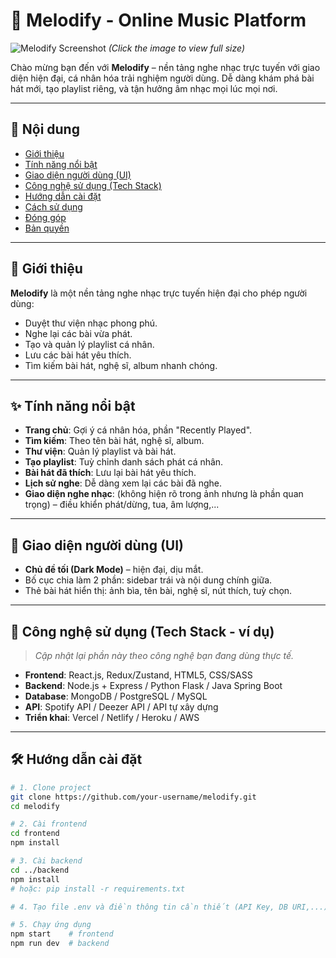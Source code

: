 # 🎵 Melodify - Online Music Platform

![Melodify Screenshot](https://github.com/user-attachments/assets/35b1c383-ecdc-4831-9432-4fbed0cd4a69) 
*(Click the image to view full size)*

Chào mừng bạn đến với **Melodify** – nền tảng nghe nhạc trực tuyến với giao diện hiện đại, cá nhân hóa trải nghiệm người dùng. Dễ dàng khám phá bài hát mới, tạo playlist riêng, và tận hưởng âm nhạc mọi lúc mọi nơi.

---

## 📖 Nội dung
- [Giới thiệu](#giới-thiệu)
- [Tính năng nổi bật](#tính-năng-nổi-bật)
- [Giao diện người dùng (UI)](#giao-diện-người-dùng-ui)
- [Công nghệ sử dụng (Tech Stack)](#công-nghệ-sử-dụng-tech-stack)
- [Hướng dẫn cài đặt](#hướng-dẫn-cài-đặt)
- [Cách sử dụng](#cách-sử-dụng)
- [Đóng góp](#đóng-góp)
- [Bản quyền](#bản-quyền)

---

## 🚀 Giới thiệu
**Melodify** là một nền tảng nghe nhạc trực tuyến hiện đại cho phép người dùng:
- Duyệt thư viện nhạc phong phú.
- Nghe lại các bài vừa phát.
- Tạo và quản lý playlist cá nhân.
- Lưu các bài hát yêu thích.
- Tìm kiếm bài hát, nghệ sĩ, album nhanh chóng.

---

## ✨ Tính năng nổi bật
- **Trang chủ**: Gợi ý cá nhân hóa, phần "Recently Played".
- **Tìm kiếm**: Theo tên bài hát, nghệ sĩ, album.
- **Thư viện**: Quản lý playlist và bài hát.
- **Tạo playlist**: Tuỳ chỉnh danh sách phát cá nhân.
- **Bài hát đã thích**: Lưu lại bài hát yêu thích.
- **Lịch sử nghe**: Dễ dàng xem lại các bài đã nghe.
- **Giao diện nghe nhạc**: (không hiện rõ trong ảnh nhưng là phần quan trọng) – điều khiển phát/dừng, tua, âm lượng,...

---

## 🎨 Giao diện người dùng (UI)
- **Chủ đề tối (Dark Mode)** – hiện đại, dịu mắt.
- Bố cục chia làm 2 phần: sidebar trái và nội dung chính giữa.
- Thẻ bài hát hiển thị: ảnh bìa, tên bài, nghệ sĩ, nút thích, tuỳ chọn.

---

## 🧰 Công nghệ sử dụng (Tech Stack - ví dụ)
> *Cập nhật lại phần này theo công nghệ bạn đang dùng thực tế.*

- **Frontend**: React.js, Redux/Zustand, HTML5, CSS/SASS
- **Backend**: Node.js + Express / Python Flask / Java Spring Boot
- **Database**: MongoDB / PostgreSQL / MySQL
- **API**: Spotify API / Deezer API / API tự xây dựng
- **Triển khai**: Vercel / Netlify / Heroku / AWS

---

## 🛠️ Hướng dẫn cài đặt
```bash
# 1. Clone project
git clone https://github.com/your-username/melodify.git
cd melodify

# 2. Cài frontend
cd frontend
npm install

# 3. Cài backend
cd ../backend
npm install
# hoặc: pip install -r requirements.txt

# 4. Tạo file .env và điền thông tin cần thiết (API Key, DB URI,...)

# 5. Chạy ứng dụng
npm start    # frontend
npm run dev  # backend
